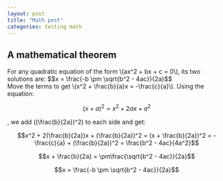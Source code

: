 ```yaml
---
layout: post
title: "Math post"
categories: testing math
---
```

## A mathematical theorem
<div class="theorem">
For any quadratic equation of the form \(ax^2 + bx + c = 0\), its two solutions are:
$$x = \frac{-b \pm \sqrt{b^2 - 4ac}}{2a}$$
</div>
<div class="proof">
Move the terms to get \(x^2 + \frac{b}{a}x = -\frac{c}{a}\). Using the equation:

$$(x + a)^2 = x^2 + 2ax + a^2$$

, we add \((\frac{b}{2a})^2\) to each side and get:

$$x^2 + 2(\frac{b}{2a})x + (\frac{b}{2a})^2  = (x + \frac{b}{2a})^2
 = -\frac{c}{a} + (\frac{b}{2a})^2
 = \frac{b^2 - 4ac}{4a^2}$$

$$x + \frac{b}{2a}  = \pm\frac{\sqrt{b^2 - 4ac}}{2a}$$

$$x = \frac{-b \pm \sqrt{b^2 - 4ac}}{2a}$$
</div>
